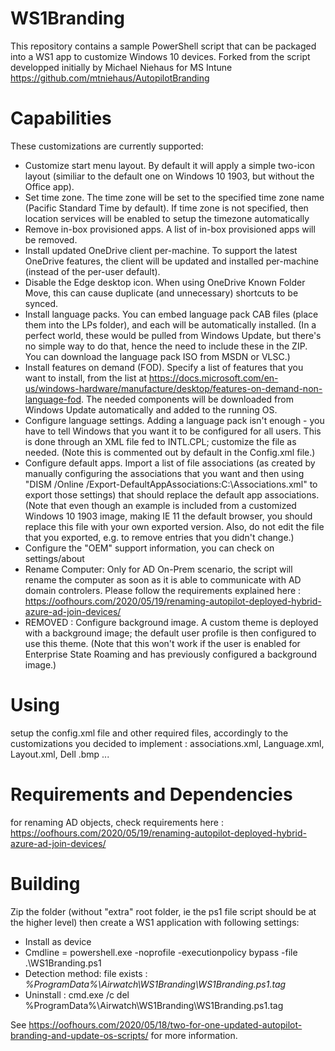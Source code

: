 # WS1Branding
This repository contains a sample PowerShell script that can be packaged into a WS1 app to customize Windows 10 devices.
Forked from the script developped initially by Michael Niehaus for MS Intune https://github.com/mtniehaus/AutopilotBranding

# Capabilities
These customizations are currently supported:

- Customize start menu layout. By default it will apply a simple two-icon layout (similiar to the default one on Windows 10 1903, but without the Office app).
- Set time zone. The time zone will be set to the specified time zone name (Pacific Standard Time by default). If time zone is not specified, then location services will be enabled to setup the timezone automatically
- Remove in-box provisioned apps. A list of in-box provisioned apps will be removed.
- Install updated OneDrive client per-machine. To support the latest OneDrive features, the client will be updated and installed per-machine (instead of the per-user default).
- Disable the Edge desktop icon. When using OneDrive Known Folder Move, this can cause duplicate (and unnecessary) shortcuts to be synced.
- Install language packs. You can embed language pack CAB files (place them into the LPs folder), and each will be automatically installed. (In a perfect world, these would be pulled from Windows Update, but there's no simple way to do that, hence the need to include these in the ZIP. You can download the language pack ISO from MSDN or VLSC.)
- Install features on demand (FOD). Specify a list of features that you want to install, from the list at https://docs.microsoft.com/en-us/windows-hardware/manufacture/desktop/features-on-demand-non-language-fod. The needed components will be downloaded from Windows Update automatically and added to the running OS.
- Configure language settings. Adding a language pack isn't enough - you have to tell Windows that you want it to be configured for all users. This is done through an XML file fed to INTL.CPL; customize the file as needed. (Note this is commented out by default in the Config.xml file.)
- Configure default apps. Import a list of file associations (as created by manually configuring the associations that you want and then using "DISM /Online /Export-DefaultAppAssociations:C:\Associations.xml" to export those settings) that should replace the default app associations. (Note that even though an example is included from a customized Windows 10 1903 image, making IE 11 the default browser, you should replace this file with your own exported version. Also, do not edit the file that you exported, e.g. to remove entries that you didn't change.)
- Configure the "OEM" support information, you can check on settings/about
- Rename Computer: Only for AD On-Prem scenario, the script will rename the computer as soon as it is able to communicate with AD domain controlers. Please follow the requirements explained here : https://oofhours.com/2020/05/19/renaming-autopilot-deployed-hybrid-azure-ad-join-devices/
- REMOVED : Configure background image. A custom theme is deployed with a background image; the default user profile is then configured to use this theme. (Note that this won't work if the user is enabled for Enterprise State Roaming and has previously configured a background image.)

# Using
setup the config.xml file and other required files, accordingly to the customizations you decided to implement : associations.xml, Language.xml, Layout.xml, Dell .bmp ...  

# Requirements and Dependencies
for renaming AD objects, check requirements here : https://oofhours.com/2020/05/19/renaming-autopilot-deployed-hybrid-azure-ad-join-devices/

# Building
Zip the folder (without "extra" root folder, ie the ps1 file script should be at the higher level) then create a WS1 application with following settings:
- Install as device
- Cmdline = powershell.exe -noprofile -executionpolicy bypass -file .\WS1Branding.ps1
- Detection method: file exists : *%ProgramData%\Airwatch\WS1Branding\WS1Branding.ps1.tag*
- Uninstall : cmd.exe /c del %ProgramData%\Airwatch\WS1Branding\WS1Branding.ps1.tag


See https://oofhours.com/2020/05/18/two-for-one-updated-autopilot-branding-and-update-os-scripts/ for more information.
